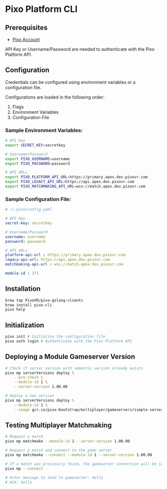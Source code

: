 # Pixo Platform CLI

## Prerequisites
- [Pixo Account](https://apex.pixovr.com)

API Key or Username/Password are needed to authenticate with the Pixo Platform API.

## Configuration
Credentials can be configured using environment variables or a configuration file.  

Configurations are loaded in the following order:
1. Flags
2. Environment Variables
3. Configuration File

### Sample Environment Variables:
```bash
# API Key
export SECRET_KEY=secretkey

# Username/Password
export PIXO_USERNAME=username
export PIXO_PASSWORD=password

# API URLs
export PIXO_PLATFORM_API_URL=https://primary.apex.dev.pixovr.com
export PIXO_LEGACY_API_URL=https://api.apex.dev.pixovr.com
export PIXO_MATCHMAKING_API_URL=wss://match.apex.dev.pixovr.com
```

### Sample Configuration File:
```yaml
# ~/.pixo/config.yaml

# API Key
secret-key: secretkey

# Username/Password
username: username
password: password

# API URLs
platform-api-url : https://primary.apex.dev.pixovr.com
legacy-api-url: https://api.apex.dev.pixovr.com
matchmaking-api-url : wss://match.apex.dev.pixovr.com

module-id : 271
```

## Installation
```bash
brew tap PixoVR/pixo-golang-clients
brew install pixo-cli
pixo help
```

## Initialization
```bash
pixo init # Initialize the configuration file
pixo auth login # Authenticate with the Pixo Platform API
```

## Deploying a Module Gameserver Version
```bash
# Check if server version with semantic version already exists
pixo mp serverVersions deploy \
    --pre-check \
    --module-id 1 \
    --server-version 1.00.00

# Deploy a new version
pixo mp serverVersions deploy \
    --module-id 1 \
    --image gcr.io/pixo-bootstrap/multiplayer/gameservers/simple-server:latest
```

## Testing Multiplayer Matchmaking
```bash
# Request a match
pixo mp matchmake --module-id 1 --server-version 1.00.00

# Request a match and connect to the game server
pixo mp matchmake --connect --module-id 1 --server-version 1.00.00

# If a match was previously found, the gameserver connection will be saved and can be used to reconnect
pixo mp --connect

# Enter message to send to gameserver: hello
# ACK: hello
```
